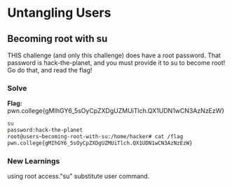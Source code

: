 # Untangling Users

## Becoming root with su

THIS challenge (and only this challenge) does have a root password. That password is hack-the-planet, 
and you must provide it to su to become root! Go do that, and read the flag!

### Solve
**Flag:** pwn.college{gMIhGY6_5sOyCpZXDgUZMUiTlch.QX1UDN1wCN3AzNzEzW}
 

```bash
su
password:hack-the-planet
root@users~becoming-root-with-su:/home/hacker# cat /flag
pwn.college{gMIhGY6_5sOyCpZXDgUZMUiTlch.QX1UDN1wCN3AzNzEzW}
```

### New Learnings
using root access."su" substitute user command.
